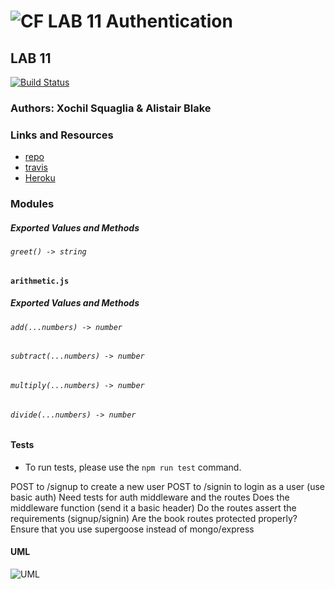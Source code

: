 ![CF](http://i.imgur.com/7v5ASc8.png) LAB 11 Authentication
==============================================

## LAB 11
[![Build Status](https://travis-ci.org/vladimirsan/cf-travis-deployment.svg?branch=master)](https://travis-ci.org/vladimirsan/cf-travis-deployment)

### Authors: Xochil Squaglia & Alistair Blake

### Links and Resources
* [repo](https://github.com/xochil73/11lab)
* [travis]()
* [Heroku](https://dashboard.heroku.com/apps/lab11authentication)


### Modules
#### 
##### Exported Values and Methods

###### `greet() -> string`

#### `arithmetic.js`
##### Exported Values and Methods

###### `add(...numbers) -> number`
###### `subtract(...numbers) -> number`
###### `multiply(...numbers) -> number`
###### `divide(...numbers) -> number`


#### Tests
* To run tests, please use the `npm run test` command.

POST to /signup to create a new user
POST to /signin to login as a user (use basic auth)
Need tests for auth middleware and the routes
Does the middleware function (send it a basic header)
Do the routes assert the requirements (signup/signin)
Are the book routes protected properly?
Ensure that you use supergoose instead of mongo/express

#### UML
![UML](uml.png)